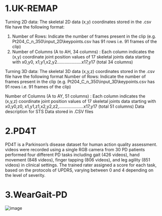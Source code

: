 # 1.UK-REMAP
Turning 2D data:
The skeletal 2D data (x,y) coordinates stored in the .csv file have the following format:
1. Number of Rows: Indicate the number of frames present in the clip 
(e.g. Pt204_C_n_350\input_2D\keypoints.csv has 91 rows i.e. 91 frames of the clip)
2. Number of Columns (A to AH, 34 columns) : Each column indicates the (x,y) coordinate joint position values of 17 skeletal joints data starting with x0,y0, x1,y1,x2,y2………………..x17,y17 (total 34 columns)  

Turning 3D data:
The skeletal 3D data (x,y,z) coordinates stored in the .csv file have the following format
Number of Rows: Indicate the number of frames present in the clip 
(e.g. Pt204_C_n_350\input_3D\keypoints.csv has 91 rows i.e. 91 frames of the clip)

Number of Columns (A to AY, 51 columns) : Each column indicates the (x,y,z) coordinate joint position values of 17 skeletal joints data starting with x0,y0,z0, x1,y1,z1,x2,y2,z2,………………..x17,y17 (total 51 columns)  Data description for STS Data stored in .CSV files

# 2.PD4T

PD4T is a Parkinson’s disease dataset for human action quality assessment. videos were recorded using a single RGB camera from 30 PD patients performed four different PD tasks including gait (426 videos), hand movement (848 videos), finger tapping (806 videos), and leg agility (851 videos) in clinical settings. The trained rater assigned a score for each task, based on the protocols of UPDRS, varying between 0 and 4 depending on the level of severity.

# 3.WearGait-PD
![image](https://github.com/user-attachments/assets/3ad7bb09-2f8f-4c43-8172-dca406fbdee4)

